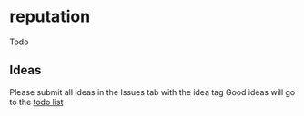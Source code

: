 # reputation
Todo
## Ideas
Please submit all ideas in the Issues tab with the idea tag
Good ideas will go to the [todo list](https://github.com/Filip9696/reputation/blob/master/todo.md)
